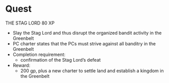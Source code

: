 # Quest
THE STAG LORD 80 XP
- Slay the Stag Lord and thus disrupt the organized bandit activity in the Greenbelt
-  PC charter states that the PCs must strive against all banditry in the Greenbelt 
- Completion requirement:
	- confirmation of the Stag Lord’s defeat 
- Reward: 
	- 200 gp, plus a new charter to settle land and establish a kingdom in the Greenbelt  